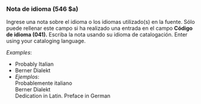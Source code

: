 ### Nota de idioma (546 $a)

Ingrese una nota sobre el idioma o los idiomas utilizado(s) en la fuente. Sólo puede rellenar este campo si ha realizado una entrada en el campo **Código de idioma (041).** Escriba la nota usando su idioma de catalogación. Enter using your cataloging language.

_Examples_:

- Probably Italian
- Berner Dialekt
- _Ejemplos_:  
  Probablemente italiano  
  Berner Dialekt  
  Dedication in Latin. Preface in German
